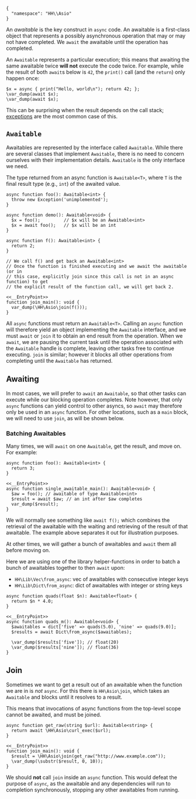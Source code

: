 ```yamlmeta
{
  "namespace": "HH\\Asio"
}
```

An *awaitable* is the key construct in `async` code. An awaitable is a first-class object that represents a possibly asynchronous
operation that may or may not have completed. We `await` the awaitable until the operation has completed.

An `Awaitable` represents a particular execution; this means that awaiting the
same awaitable twice **will not** execute the code twice. For example,
while the result of both `await`s below is `42`, the `print()` call (and the
`return`) only happen once:

```Hack
$x = async { print("Hello, world\n"); return 42; };
\var_dump(await $x);
\var_dump(await $x);
```

This can be surprising when the result depends on the call stack; [exceptions](exceptions)
are the most common case of this.

## `Awaitable`

Awaitables are represented by the interface called `Awaitable`. While there are several classes that implement `Awaitable`, there is no
need to concern ourselves with their implementation details. `Awaitable` is the only interface we need.

The type returned from an async function is `Awaitable<T>`, where `T` is the final result type (e.g., `int`) of the awaited value.

```Hack
async function foo(): Awaitable<int> {
  throw new Exception('unimplemented');
}

async function demo(): Awaitable<void> {
  $x = foo();         // $x will be an Awaitable<int>
  $x = await foo();   // $x will be an int
}
```

```Hack
async function f(): Awaitable<int> {
  return 2;
}

// We call f() and get back an Awaitable<int>
// Once the function is finished executing and we await the awaitable (or in
// this case, explicitly join since this call is not in an async function) to get
// the explicit result of the function call, we will get back 2.

<<__EntryPoint>>
function join_main(): void {
  var_dump(\HH\Asio\join(f()));
}
```

All `async` functions must return an `Awaitable<T>`. Calling an `async` function will therefore yield an object implementing the `Awaitable`
interface, and we must `await` or `join` it to obtain an end result from the operation. When we `await`, we are pausing the current task until
the operation associated with the `Awaitable` handle is complete, leaving other tasks free to continue executing. `join` is similar; however it
blocks all other operations from completing until the `Awaitable` has returned.

## Awaiting

In most cases, we will prefer to `await` an `Awaitable`, so that other tasks can execute while our blocking operation completes.  Note however,
that only `async` functions can yield control to other asyncs, so `await` may therefore only be used in an `async` function.  For other locations,
such as a `main` block, we will need to use `join`, as will be shown below.

### Batching Awaitables

Many times, we will `await` on one `Awaitable`, get the result, and move on. For example:

```Hack
async function foo(): Awaitable<int> {
  return 3;
}

<<__EntryPoint>>
async function single_awaitable_main(): Awaitable<void> {
  $aw = foo(); // awaitable of type Awaitable<int>
  $result = await $aw; // an int after $aw completes
  var_dump($result);
}
```

We will normally see something like `await f();` which combines the retrieval of the awaitable with the waiting and retrieving of the result
of that awaitable. The example above separates it out for illustration purposes.

At other times, we will gather a bunch of awaitables and `await` them all before moving on.

Here we are using one of the library helper-functions in order to batch a bunch of awaitables together to then `await` upon:
* `HH\Lib\Vec\from_async`: vec of awaitables with consecutive integer keys
* `HH\Lib\Dict\from_async`: dict of awaitables with integer or string keys

```Hack
async function quads(float $n): Awaitable<float> {
  return $n * 4.0;
}

<<__EntryPoint>>
async function quads_m(): Awaitable<void> {
  $awaitables = dict['five' => quads(5.0), 'nine' => quads(9.0)];
  $results = await Dict\from_async($awaitables);

  \var_dump($results['five']); // float(20)
  \var_dump($results['nine']); // float(36)
}
```

## Join

Sometimes we want to get a result out of an awaitable when the function we are in is *not* `async`. For this there is `HH\Asio\join`, which
takes an `Awaitable` and blocks until it resolves to a result.

This means that invocations of async functions from the top-level scope cannot be awaited, and must be joined.

```Hack
async function get_raw(string $url): Awaitable<string> {
  return await \HH\Asio\curl_exec($url);
}

<<__EntryPoint>>
function join_main(): void {
  $result = \HH\Asio\join(get_raw("http://www.example.com"));
  \var_dump(\substr($result, 0, 10));
}
```

We should **not** call `join` inside an `async` function. This would defeat the purpose of `async`, as the awaitable and any dependencies will
run to completion synchronously, stopping any other awaitables from running.
